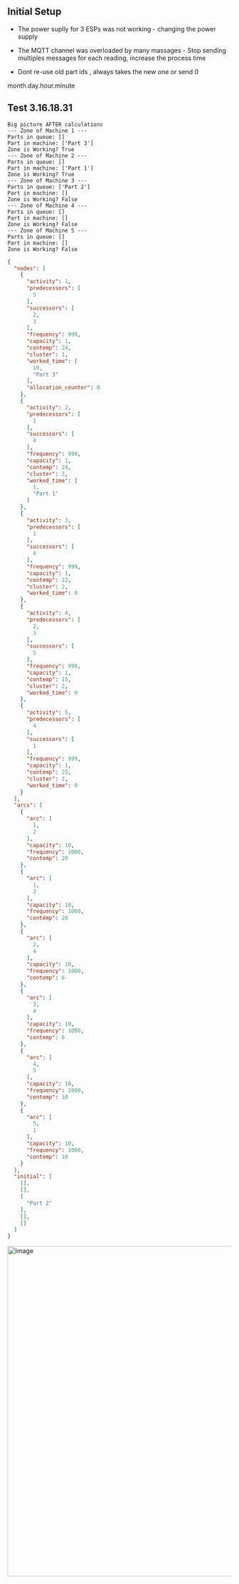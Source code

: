 ## Initial Setup
- The power suplly for 3 ESPs was not working - changing the power supply

- The MQTT channel was overloaded by many massages - Stop sending multiples messages for each reading, increase the process time

- Dont re-use old part ids , always takes the new one or send 0

month.day.hour.minute

## Test 3.16.18.31

```
Big picture AFTER calculations
--- Zone of Machine 1 ---
Parts in queue: []
Part in machine: ['Part 3']
Zone is Working? True
--- Zone of Machine 2 ---
Parts in queue: []
Part in machine: ['Part 1']
Zone is Working? True
--- Zone of Machine 3 ---
Parts in queue: ['Part 2']
Part in machine: []
Zone is Working? False
--- Zone of Machine 4 ---
Parts in queue: []
Part in machine: []
Zone is Working? False
--- Zone of Machine 5 ---
Parts in queue: []
Part in machine: []
Zone is Working? False
```

```json
{
  "nodes": [
    {
      "activity": 1,
      "predecessors": [
        5
      ],
      "successors": [
        2,
        3
      ],
      "frequency": 999,
      "capacity": 1,
      "contemp": 24,
      "cluster": 1,
      "worked_time": [
        10,
        "Part 3"
      ],
      "allocation_counter": 0
    },
    {
      "activity": 2,
      "predecessors": [
        1
      ],
      "successors": [
        4
      ],
      "frequency": 999,
      "capacity": 1,
      "contemp": 24,
      "cluster": 2,
      "worked_time": [
        1,
        "Part 1"
      ]
    },
    {
      "activity": 3,
      "predecessors": [
        1
      ],
      "successors": [
        4
      ],
      "frequency": 999,
      "capacity": 1,
      "contemp": 22,
      "cluster": 2,
      "worked_time": 0
    },
    {
      "activity": 4,
      "predecessors": [
        2,
        3
      ],
      "successors": [
        5
      ],
      "frequency": 999,
      "capacity": 1,
      "contemp": 15,
      "cluster": 2,
      "worked_time": 0
    },
    {
      "activity": 5,
      "predecessors": [
        4
      ],
      "successors": [
        1
      ],
      "frequency": 999,
      "capacity": 1,
      "contemp": 25,
      "cluster": 2,
      "worked_time": 0
    }
  ],
  "arcs": [
    {
      "arc": [
        1,
        2
      ],
      "capacity": 10,
      "frequency": 1000,
      "contemp": 20
    },
    {
      "arc": [
        1,
        3
      ],
      "capacity": 10,
      "frequency": 1000,
      "contemp": 20
    },
    {
      "arc": [
        2,
        4
      ],
      "capacity": 10,
      "frequency": 1000,
      "contemp": 6
    },
    {
      "arc": [
        3,
        4
      ],
      "capacity": 10,
      "frequency": 1000,
      "contemp": 6
    },
    {
      "arc": [
        4,
        5
      ],
      "capacity": 10,
      "frequency": 1000,
      "contemp": 10
    },
    {
      "arc": [
        5,
        1
      ],
      "capacity": 10,
      "frequency": 1000,
      "contemp": 10
    }
  ],
  "initial": [
    [],
    [],
    [
      "Part 2"
    ],
    [],
    []
  ]
}
```
<img width="741" alt="image" src="https://user-images.githubusercontent.com/72768576/225705437-f695c7a8-03ac-4434-a525-68300dcd7eda.png">

